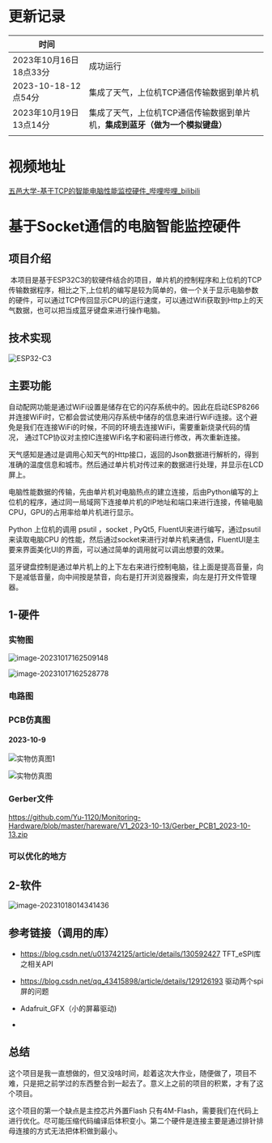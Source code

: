 # 更新记录



| 时间                   |                                                              |
| ---------------------- | ------------------------------------------------------------ |
| 2023年10月16日18点33分 | 成功运行                                                     |
| 2023-10-18-12点54分    | 集成了天气，上位机TCP通信传输数据到单片机                    |
| 2023年10月19日13点14分 | 集成了天气，上位机TCP通信传输数据到单片机，**集成到蓝牙（做为一个模拟键盘）** |
|                        |                                                              |



# 视频地址



[五邑大学-基于TCP的智能电脑性能监控硬件_哔哩哔哩_bilibili](https://www.bilibili.com/video/BV1KH4y1d7iv/?spm_id_from=333.999.0.0&vd_source=5e12cc40b4cf9bc1265b996e2d71fa81)







# 基于Socket通信的电脑智能监控硬件

## 项目介绍

​	本项目是基于ESP32C3的软硬件结合的项目，单片机的控制程序和上位机的TCP 传输数据程序，相比之下,上位机的编写是较为简单的，做一个关于显示电脑参数的硬件，可以通过TCP传回显示CPU的运行速度，可以通过Wifi获取到Http上的天气数据，也可以把当成蓝牙键盘来进行操作电脑。







## 技术实现



![ESP32-C3](Readme.assets/ESP32-C3.png)

## 主要功能

自动配网功能是通过WiFi设置是储存在它的闪存系统中的。因此在启动ESP8266并连接WiFi时，它都会尝试使用闪存系统中储存的信息来进行WiFi连接。这个避免是我们在连接WiFi的时候，不同的环境去连接WiFi，需要重新烧录代码的情况， 通过TCP协议对主控IC连接WiFi名字和密码进行修改，再次重新连接。







天气感知是通过是调用心知天气的Http接口，返回的Json数据进行解析的，得到准确的温度信息和城市。然后通过单片机对传过来的数据进行处理，并显示在LCD屏上。









电脑性能数据的传输，先由单片机对电脑热点的建立连接，后由Python编写的上位机的程序，通过同一局域网下连接单片机的IP地址和端口来进行连接，传输电脑CPU，GPU的占用率给单片机进行显示。









Python 上位机的调用  psutil ，socket , PyQt5, FluentUI来进行编写，通过psutil来读取电脑CPU 的性能，然后通过socket来进行对单片机来通信，FluentUI是主要来界面美化UI的界面，可以通过简单的调用就可以调出想要的效果。









蓝牙键盘控制是通过单片机上的上下左右来进行控制电脑，往上面是提高音量，向下是减低音量，向中间按是禁音，向右是打开浏览器搜索，向左是打开文件管理器。



## 1-硬件



### 实物图



![image-20231017162509148](Readme.assets/image-20231017162509148.png)





![image-20231017162528778](Readme.assets/image-20231017162528778.png)



### 电路图



### PCB仿真图

#### 2023-10-9

![实物仿真图1](Readme.assets/实物仿真图1.png)



![实物仿真图](Readme.assets/实物仿真图.png)

### Gerber文件

https://github.com/Yu-1120/Monitoring-Hardware/blob/master/hareware/V1_2023-10-13/Gerber_PCB1_2023-10-13.zip

### 可以优化的地方



#### 







## 2-软件

















![image-20231018014341436](Readme.assets/image-20231018014341436.png)









## 参考链接（调用的库）



- https://blog.csdn.net/u013742125/article/details/130592427     TFT_eSPI库之相关API

- https://blog.csdn.net/qq_43415898/article/details/129126193    驱动两个spi屏的问题

- Adafruit_GFX（小的屏幕驱动)

- 







## 总结

这个项目是我一直想做的，但又没啥时间，趁着这次大作业，随便做了，项目不难，只是把之前学过的东西整合到一起去了。意义上之前的项目的积累，才有了这个项目。

这个项目的第一个缺点是主控芯片外置Flash 只有4M-Flash，需要我们在代码上进行优化。尽可能压缩代码编译后体积变小。第二个硬件是连接主要是通过排针排母连接的方式无法把体积做到最小。






